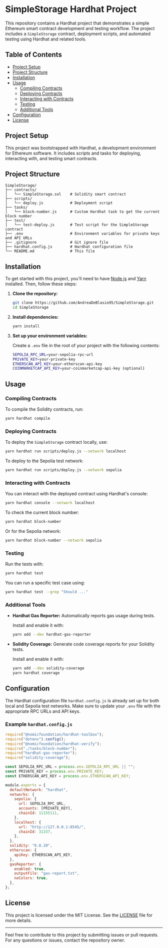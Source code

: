 # SimpleStorage Hardhat Project

This repository contains a Hardhat project that demonstrates a simple Ethereum smart contract development and testing workflow. The project includes a `SimpleStorage` contract, deployment scripts, and automated testing using Hardhat and related tools.

## Table of Contents

- [Project Setup](#project-setup)
- [Project Structure](#project-structure)
- [Installation](#installation)
- [Usage](#usage)
  - [Compiling Contracts](#compiling-contracts)
  - [Deploying Contracts](#deploying-contracts)
  - [Interacting with Contracts](#interacting-with-contracts)
  - [Testing](#testing)
  - [Additional Tools](#additional-tools)
- [Configuration](#configuration)
- [License](#license)

## Project Setup

This project was bootstrapped with Hardhat, a development environment for Ethereum software. It includes scripts and tasks for deploying, interacting with, and testing smart contracts.

## Project Structure

```
SimpleStorage/
├── contracts/
│   └── SimpleStorage.sol    # Solidity smart contract
├── scripts/
│   └── deploy.js            # Deployment script
├── tasks/
│   └── block-number.js      # Custom Hardhat task to get the current block number
├── test/
│   └── test-deploy.js       # Test script for the SimpleStorage contract
├── .env                     # Environment variables for private keys and API URLs
├── .gitignore               # Git ignore file
├── hardhat.config.js        # Hardhat configuration file
└── README.md                # This file
```

## Installation

To get started with this project, you'll need to have [Node.js](https://nodejs.org/en/) and [Yarn](https://yarnpkg.com/) installed. Then, follow these steps:

1. **Clone the repository:**

   ```bash
   git clone https://github.com/AndreaDeBlasio95/SimpleStorage.git
   cd SimpleStorage
   ```

2. **Install dependencies:**

   ```bash
   yarn install
   ```

3. **Set up your environment variables:**

   Create a `.env` file in the root of your project with the following contents:

   ```bash
   SEPOLIA_RPC_URL=your-sepolia-rpc-url
   PRIVATE_KEY=your-private-key
   ETHERSCAN_API_KEY=your-etherscan-api-key
   COINMARKETCAP_API_KEY=your-coinmarketcap-api-key (optional)
   ```

## Usage

### Compiling Contracts

To compile the Solidity contracts, run:

```bash
yarn hardhat compile
```

### Deploying Contracts

To deploy the `SimpleStorage` contract locally, use:

```bash
yarn hardhat run scripts/deploy.js --network localhost
```

To deploy to the Sepolia test network:

```bash
yarn hardhat run scripts/deploy.js --network sepolia
```

### Interacting with Contracts

You can interact with the deployed contract using Hardhat's console:

```bash
yarn hardhat console --network localhost
```

To check the current block number:

```bash
yarn hardhat block-number
```

Or for the Sepolia network:

```bash
yarn hardhat block-number --network sepolia
```

### Testing

Run the tests with:

```bash
yarn hardhat test
```

You can run a specific test case using:

```bash
yarn hardhat test --grep "Should ..."
```

### Additional Tools

- **Hardhat Gas Reporter:** Automatically reports gas usage during tests.
  
  Install and enable it with:

  ```bash
  yarn add --dev hardhat-gas-reporter
  ```

- **Solidity Coverage:** Generate code coverage reports for your Solidity tests.
  
  Install and enable it with:

  ```bash
  yarn add --dev solidity-coverage
  yarn hardhat coverage
  ```

## Configuration

The Hardhat configuration file `hardhat.config.js` is already set up for both local and Sepolia test networks. Make sure to update your `.env` file with the appropriate RPC URLs and API keys.

### Example `hardhat.config.js`

```javascript
require("@nomicfoundation/hardhat-toolbox");
require("dotenv").config();
require("@nomicfoundation/hardhat-verify");
require("./tasks/block-number");
require("hardhat-gas-reporter");
require("solidity-coverage");

const SEPOLIA_RPC_URL = process.env.SEPOLIA_RPC_URL || "";
const PRIVATE_KEY = process.env.PRIVATE_KEY;
const ETHERSCAN_API_KEY = process.env.ETHERSCAN_API_KEY;

module.exports = {
  defaultNetwork: "hardhat",
  networks: {
    sepolia: {
      url: SEPOLIA_RPC_URL,
      accounts: [PRIVATE_KEY],
      chainId: 11155111,
    },
    localhost: {
      url: "http://127.0.0.1:8545/",
      chainId: 31337,
    },
  },
  solidity: "0.8.20",
  etherscan: {
    apiKey: ETHERSCAN_API_KEY,
  },
  gasReporter: {
    enabled: true,
    outputFile: "gas-report.txt",
    noColors: true,
  },
};
```

## License

This project is licensed under the MIT License. See the [LICENSE](LICENSE) file for more details.

---

Feel free to contribute to this project by submitting issues or pull requests. For any questions or issues, contact the repository owner.
